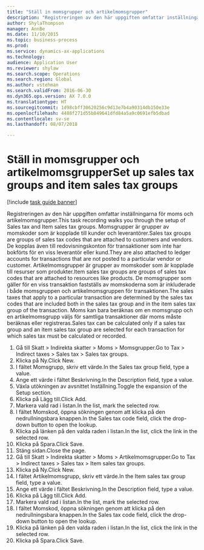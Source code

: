 ```yaml
--- 
title: "Ställ in momsgrupper och artikelmomsgrupper"
description: "Registreringen av den här uppgiften omfattar inställningarna för moms och artikelmomsgrupper."
author: ShylaThompson
manager: AnnBe
ms.date: 11/10/2015
ms.topic: business-process
ms.prod: 
ms.service: dynamics-ax-applications
ms.technology: 
audience: Application User
ms.reviewer: shylaw
ms.search.scope: Operations
ms.search.region: Global
ms.author: vstehman
ms.search.validFrom: 2016-06-30
ms.dyn365.ops.version: AX 7.0.0
ms.translationtype: HT
ms.sourcegitcommit: 1d98cbff30620256c9d13e7b4a90314db150e33e
ms.openlocfilehash: 4488f271d55b849641dfd84a5a9c0691efb5dbad
ms.contentlocale: sv-se
ms.lasthandoff: 08/07/2018

---
```

# <a name="set-up-sales-tax-groups-and-item-sales-tax-groups"></a><span data-ttu-id="6b1e8-103">Ställ in momsgrupper och artikelmomsgrupper</span><span class="sxs-lookup"><span data-stu-id="6b1e8-103">Set up sales tax groups and item sales tax groups</span></span>

[!include [task guide banner](../../includes/task-guide-banner.md)]

<span data-ttu-id="6b1e8-104">Registreringen av den här uppgiften omfattar inställningarna för moms och artikelmomsgrupper.</span><span class="sxs-lookup"><span data-stu-id="6b1e8-104">This task recording walks you through the setup of Sales tax and Item sales tax groups.</span></span> <span data-ttu-id="6b1e8-105">Momsgrupper är grupper av momskoder som är kopplade till kunder och leverantörer.</span><span class="sxs-lookup"><span data-stu-id="6b1e8-105">Sales tax groups are groups of sales tax codes that are attached to customers and vendors.</span></span> <span data-ttu-id="6b1e8-106">De kopplas även till redovisningskonton för transaktioner som inte har bokförts för en viss leverantör eller kund.</span><span class="sxs-lookup"><span data-stu-id="6b1e8-106">They are also attached to ledger accounts for transactions that are not posted to a particular vendor or customer.</span></span>  <span data-ttu-id="6b1e8-107">Artikelmomsgrupper är grupper av momskoder som är kopplade till resurser som produkter.</span><span class="sxs-lookup"><span data-stu-id="6b1e8-107">Item sales tax groups are groups of sales tax codes that are attached to resources like products.</span></span>  <span data-ttu-id="6b1e8-108">De momsgrupper som gäller för en viss transaktion fastställs av momskoderna som är inkluderade i både momsgruppen och artikelmomsgruppen för transaktionen.</span><span class="sxs-lookup"><span data-stu-id="6b1e8-108">The sales taxes that apply to a particular transaction are determined by the sales tax codes that are included both in the sales tax group and in the item sales tax group of the transaction.</span></span>  <span data-ttu-id="6b1e8-109">Moms kan bara beräknas om en momsgrupp och en artikelmomsgrupp väljs för samtliga transaktioner där moms måste beräknas eller registreras.</span><span class="sxs-lookup"><span data-stu-id="6b1e8-109">Sales tax can be calculated only if a sales tax group and an item sales tax group are selected for each transaction for which sales tax must be calculated or recorded.</span></span>  

1. <span data-ttu-id="6b1e8-110">Gå till Skatt > Indirekta skatter > Moms > Momsgrupper.</span><span class="sxs-lookup"><span data-stu-id="6b1e8-110">Go to Tax > Indirect taxes > Sales tax > Sales tax groups.</span></span>
2. <span data-ttu-id="6b1e8-111">Klicka på Ny.</span><span class="sxs-lookup"><span data-stu-id="6b1e8-111">Click New.</span></span>
3. <span data-ttu-id="6b1e8-112">I fältet Momsgrupp, skriv ett värde.</span><span class="sxs-lookup"><span data-stu-id="6b1e8-112">In the Sales tax group field, type a value.</span></span>
4. <span data-ttu-id="6b1e8-113">Ange ett värde i fältet Beskrivning.</span><span class="sxs-lookup"><span data-stu-id="6b1e8-113">In the Description field, type a value.</span></span>
5. <span data-ttu-id="6b1e8-114">Växla utökningen av avsnittet Inställning.</span><span class="sxs-lookup"><span data-stu-id="6b1e8-114">Toggle the expansion of the Setup section.</span></span>
6. <span data-ttu-id="6b1e8-115">Klicka på Lägg till.</span><span class="sxs-lookup"><span data-stu-id="6b1e8-115">Click Add.</span></span>
7. <span data-ttu-id="6b1e8-116">Markera vald rad i listan.</span><span class="sxs-lookup"><span data-stu-id="6b1e8-116">In the list, mark the selected row.</span></span>
8. <span data-ttu-id="6b1e8-117">I fältet Momskod, öppna sökningen genom att klicka på den nedrullningsbara knappen.</span><span class="sxs-lookup"><span data-stu-id="6b1e8-117">In the Sales tax code field, click the drop-down button to open the lookup.</span></span>
9. <span data-ttu-id="6b1e8-118">Klicka på länken på den valda raden i listan.</span><span class="sxs-lookup"><span data-stu-id="6b1e8-118">In the list, click the link in the selected row.</span></span>
10. <span data-ttu-id="6b1e8-119">Klicka på Spara.</span><span class="sxs-lookup"><span data-stu-id="6b1e8-119">Click Save.</span></span>
11. <span data-ttu-id="6b1e8-120">Stäng sidan.</span><span class="sxs-lookup"><span data-stu-id="6b1e8-120">Close the page.</span></span>
12. <span data-ttu-id="6b1e8-121">Gå till Skatt > Indirekta skatter > Moms > Artikelmomsgrupper.</span><span class="sxs-lookup"><span data-stu-id="6b1e8-121">Go to Tax > Indirect taxes > Sales tax > Item sales tax groups.</span></span>
13. <span data-ttu-id="6b1e8-122">Klicka på Ny.</span><span class="sxs-lookup"><span data-stu-id="6b1e8-122">Click New.</span></span>
14. <span data-ttu-id="6b1e8-123">I fältet Artikelmomsgrupp, skriv ett värde.</span><span class="sxs-lookup"><span data-stu-id="6b1e8-123">In the Item sales tax group field, type a value.</span></span>
15. <span data-ttu-id="6b1e8-124">Ange ett värde i fältet Beskrivning.</span><span class="sxs-lookup"><span data-stu-id="6b1e8-124">In the Description field, type a value.</span></span>
16. <span data-ttu-id="6b1e8-125">Klicka på Lägg till.</span><span class="sxs-lookup"><span data-stu-id="6b1e8-125">Click Add.</span></span>
17. <span data-ttu-id="6b1e8-126">Markera vald rad i listan.</span><span class="sxs-lookup"><span data-stu-id="6b1e8-126">In the list, mark the selected row.</span></span>
18. <span data-ttu-id="6b1e8-127">I fältet Momskod, öppna sökningen genom att klicka på den nedrullningsbara knappen.</span><span class="sxs-lookup"><span data-stu-id="6b1e8-127">In the Sales tax code field, click the drop-down button to open the lookup.</span></span>
19. <span data-ttu-id="6b1e8-128">Klicka på länken på den valda raden i listan.</span><span class="sxs-lookup"><span data-stu-id="6b1e8-128">In the list, click the link in the selected row.</span></span>
20. <span data-ttu-id="6b1e8-129">Klicka på Spara.</span><span class="sxs-lookup"><span data-stu-id="6b1e8-129">Click Save.</span></span>


